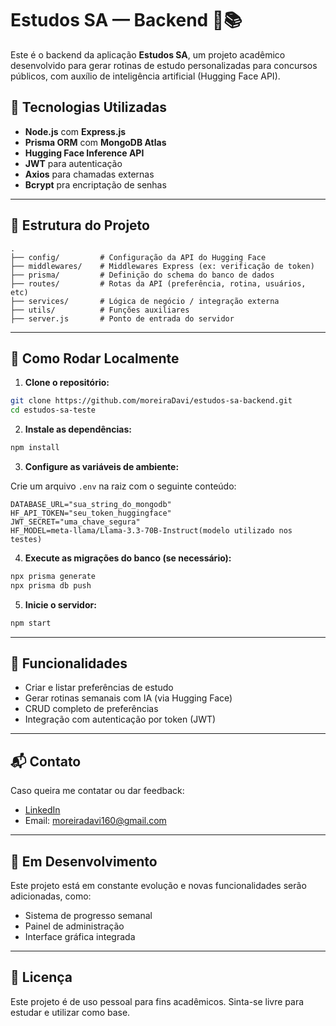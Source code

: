# Estudos SA — Backend 🧠📚

Este é o backend da aplicação **Estudos SA**, um projeto acadêmico desenvolvido para gerar rotinas de estudo personalizadas para concursos públicos, com auxílio de inteligência artificial (Hugging Face API).

## 🔧 Tecnologias Utilizadas

- **Node.js** com **Express.js**
- **Prisma ORM** com **MongoDB Atlas**
- **Hugging Face Inference API**
- **JWT** para autenticação
- **Axios** para chamadas externas
- **Bcrypt** pra encriptação de senhas

---

## 📁 Estrutura do Projeto

```
.
├── config/         # Configuração da API do Hugging Face
├── middlewares/    # Middlewares Express (ex: verificação de token)
├── prisma/         # Definição do schema do banco de dados
├── routes/         # Rotas da API (preferência, rotina, usuários, etc)
├── services/       # Lógica de negócio / integração externa
├── utils/          # Funções auxiliares
├── server.js       # Ponto de entrada do servidor
```

---

## 🚀 Como Rodar Localmente

1. **Clone o repositório:**

```bash
git clone https://github.com/moreiraDavi/estudos-sa-backend.git
cd estudos-sa-teste
```

2. **Instale as dependências:**

```bash
npm install
```

3. **Configure as variáveis de ambiente:**

Crie um arquivo `.env` na raiz com o seguinte conteúdo:

```env
DATABASE_URL="sua_string_do_mongodb"
HF_API_TOKEN="seu_token_huggingface"
JWT_SECRET="uma_chave_segura"
HF_MODEL=meta-llama/Llama-3.3-70B-Instruct(modelo utilizado nos testes)
```

4. **Execute as migrações do banco (se necessário):**

```bash
npx prisma generate
npx prisma db push
```

5. **Inicie o servidor:**

```bash
npm start
```

---

## 📌 Funcionalidades

- Criar e listar preferências de estudo
- Gerar rotinas semanais com IA (via Hugging Face)
- CRUD completo de preferências
- Integração com autenticação por token (JWT)

---

## 📬 Contato

Caso queira me contatar ou dar feedback:

- [LinkedIn](www.linkedin.com/in/davi-moreira-631974289)
- Email: moreiradavi160@gmail.com

---

## 🧪 Em Desenvolvimento

Este projeto está em constante evolução e novas funcionalidades serão adicionadas, como:

- Sistema de progresso semanal
- Painel de administração
- Interface gráfica integrada

---

## 📄 Licença

Este projeto é de uso pessoal para fins acadêmicos. Sinta-se livre para estudar e utilizar como base.
